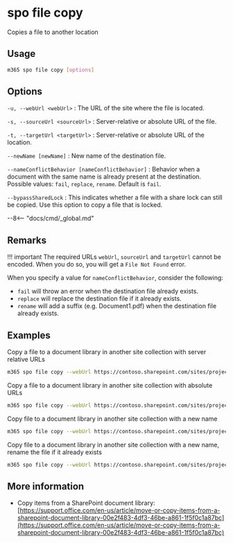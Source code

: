 # spo file copy

Copies a file to another location

## Usage

```sh
m365 spo file copy [options]
```

## Options

`-u, --webUrl <webUrl>`
: The URL of the site where the file is located.

`-s, --sourceUrl <sourceUrl>`
: Server-relative or absolute URL of the file.

`-t, --targetUrl <targetUrl>`
: Server-relative or absolute URL of the location.

`--newName [newName]`
: New name of the destination file.

`--nameConflictBehavior [nameConflictBehavior]`
: Behavior when a document with the same name is already present at the destination. Possible values: `fail`, `replace`, `rename`. Default is `fail`.

`--bypassSharedLock`
: This indicates whether a file with a share lock can still be copied. Use this option to copy a file that is locked.

--8<-- "docs/cmd/_global.md"

## Remarks

!!! important
    The required URLs `webUrl`, `sourceUrl` and `targetUrl` cannot be encoded. When you do so, you will get a `File Not Found` error.

When you specify a value for `nameConflictBehavior`, consider the following:

- `fail` will throw an error when the destination file already exists.
- `replace` will replace the destination file if it already exists.
- `rename` will add a suffix (e.g. Document1.pdf) when the destination file already exists.

## Examples

Copy a file to a document library in another site collection with server relative URLs

```sh
m365 spo file copy --webUrl https://contoso.sharepoint.com/sites/project --sourceUrl /sites/project/Shared Documents/Document.pdf --targetUrl /sites/IT/Shared Documents
```

Copy a file to a document library in another site collection with absolute URLs

```sh
m365 spo file copy --webUrl https://contoso.sharepoint.com/sites/project --sourceUrl https://contoso.sharepoint.com/sites/project/Shared Documents/Document.pdf --targetUrl https://contoso.sharepoint.com/sites/IT/Shared Documents
```

Copy file to a document library in another site collection with a new name

```sh
m365 spo file copy --webUrl https://contoso.sharepoint.com/sites/project --sourceUrl /sites/project/Shared Documents/Document.pdf --targetUrl /sites/IT/Shared Documents --newName "Report.pdf"
```

Copy file to a document library in another site collection with a new name, rename the file if it already exists

```sh
m365 spo file copy --webUrl https://contoso.sharepoint.com/sites/project --sourceUrl /sites/project/Shared Documents/Document.pdf --targetUrl /sites/IT/Shared Documents --newName "Report.pdf" --nameConflictBehavior rename
```

## More information

- Copy items from a SharePoint document library: [https://support.office.com/en-us/article/move-or-copy-items-from-a-sharepoint-document-library-00e2f483-4df3-46be-a861-1f5f0c1a87bc](https://support.office.com/en-us/article/move-or-copy-items-from-a-sharepoint-document-library-00e2f483-4df3-46be-a861-1f5f0c1a87bc)
